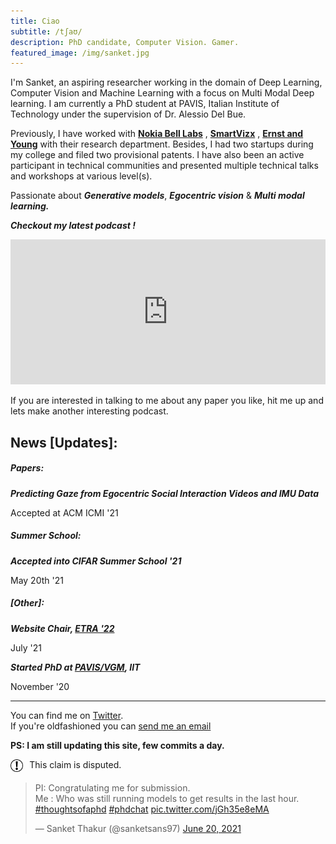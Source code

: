 ```yaml
---
title: Ciao
subtitle: /tʃaʊ/
description: PhD candidate, Computer Vision. Gamer.
featured_image: /img/sanket.jpg
---
```


I'm Sanket, an aspiring researcher working in the domain of Deep Learning, Computer Vision and Machine Learning with a focus on Multi Modal
Deep learning. I am currently a PhD student at PAVIS, Italian Institute of Technology under the supervision of Dr. Alessio Del Bue.

Previously, I have worked with <a href="https://www.bell-labs.com/our-research/future-x-vision/"><b>Nokia Bell Labs</b></a> ,  <a href="https://trezi.com"><b>SmartVizx</b></a> , <a href="https://www.ey.com/en_gl/wavespace/trivandrum"><b>Ernst and Young</b></a>  with their research department. Besides, I had two startups during my college and filed two provisional patents. I have also been an active participant in technical communities and presented multiple technical talks and workshops at various level(s).

Passionate about ***Generative models***, ***Egocentric vision*** & ***Multi modal learning.***

***Checkout my latest podcast !***
<iframe src="https://open.spotify.com/embed/show/7bnalsMIGlbmQYZtqrf36d?t=0" width="100%" height="232" frameBorder="0" allowtransparency="true" allow="encrypted-media"></iframe>

If you are interested in talking to me about any paper you like, hit me up and lets make another interesting podcast.

## News [Updates]:

##### Papers:

***Predicting Gaze from Egocentric Social Interaction Videos and IMU Data***
<p>Accepted at ACM ICMI '21</p>

##### Summer School:

***Accepted into CIFAR Summer School '21***
<p>May 20th '21</p>

##### [Other]:

***Website Chair, [ETRA '22](http://etra.acm.org/2022/index.html)***
<p>July '21</p>

***Started PhD at [PAVIS/VGM](https://vgm.iit.it), IIT***
<p>November '20</p>

---------

You can find me on [Twitter](https://twitter.com/sanketsans97).  
If you're oldfashioned you can [send me an email](mailto:sanket.thakur@iit.it)

**PS: I am still updating this site, few commits a day.**
 <!-- width="2%" height="2%" -->
<div style="margin-top:2%">
    <div style="float:left; width:4%; height:4%"><img src="/img/claim_sign.png" alt="claim_sign"></div>
    <div style="float:left; margin-left:2%">This claim is disputed.</div>
    <div style="clear: left;"/>
</div>



<div style="margin-top:2%">
    <blockquote class="twitter-tweet"><p lang="en" dir="ltr">PI: Congratulating me for submission. <br>Me : Who was still running models to get results in the last hour. <a href="https://twitter.com/hashtag/thoughtsofaphd?src=hash&amp;ref_src=twsrc%5Etfw">#thoughtsofaphd</a> <a href="https://twitter.com/hashtag/phdchat?src=hash&amp;ref_src=twsrc%5Etfw">#phdchat</a> <a href="https://t.co/jGh35e8eMA">pic.twitter.com/jGh35e8eMA</a></p>&mdash; Sanket Thakur (@sanketsans97) <a href="https://twitter.com/sanketsans97/status/1406652103880216577?ref_src=twsrc%5Etfw">June 20, 2021</a></blockquote> <script async src="https://platform.twitter.com/widgets.js" charset="utf-8"></script>
</div>
